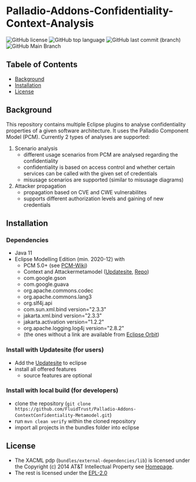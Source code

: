 # Palladio-Addons-Confidentiality-Context-Analysis

![GitHub license](https://img.shields.io/github/license/FluidTrust/Palladio-Addons-ContextConfidentiality-Analysis)
![GitHub top language](https://img.shields.io/github/languages/top/FluidTrust/Palladio-Addons-ContextConfidentiality-Analysis)
![GitHub last commit (branch)](https://img.shields.io/github/last-commit/FluidTrust/Palladio-Addons-ContextConfidentiality-Analysis)
![GitHub Main Branch](https://github.com/FluidTrust/Palladio-Addons-ContextConfidentiality-Analysis/actions/workflows/updatesite.yml/badge.svg)
## Tabele of Contents
* [Background](#Background)
* [Installation](#Installation)
* [License](#License)

## Background
This repository contains multiple Eclipse plugins to analyse confidentiality properties of a given software architecture. It uses the Palladio Component Model (PCM). Currently 2 types of analyses are supported:
1. Scenario analysis
    * different usage scenarios from PCM are analysed regarding the confidentiality
    * confidentiality is based on access control and whether certain services can be called with the given set of credentials
    * misusage scenarios are supported (similar to misusage diagrams)
2. Attacker propagation
    * propagation based on CVE and CWE vulnerabilites
    * supports different authorization levels and gaining of new credentials
## Installation
### Dependencies
* Java 11
* Eclipse Modelling Edition (min. 2020-12) with
    * PCM 5.0+ (see [PCM-Wiki](https://sdqweb.ipd.kit.edu/wiki/PCM_Installation))
    * Context and Attackermetamodel ([Updatesite](https://updatesite.palladio-simulator.com/fluidtrust/palladio-addons-contextconfidentiality-metamodel/nightly/), [Repo](https://github.com/FluidTrust/Palladio-Addons-ContextConfidentiality-Metamodel))
    * com.google.gson
    * com.google.guava
    * org.apache.commons.codec
    * org.apache.commons.lang3
    * org.slf4j.api
    * com.sun.xml.bind version="2.3.3"
    * jakarta.xml.bind version="2.3.3"
    * jakarta.activation version="1.2.2" 
    * org.apache.logging.log4j version="2.8.2"
    * (the ones without a link are available from [Eclipse Orbit](https://download.eclipse.org/tools/orbit/downloads/drops/R20210602031627/))

### Install with Updatesite (for users)
* Add the [Updatesite](https://updatesite.palladio-simulator.com/fluidtrust/palladio-addons-contextconfidentiality-analysis/nightly/) to eclipse
* install all offered features
    * source features are optional
### Install with local build (for developers)
* clone the repository (`git clone https://github.com/FluidTrust/Palladio-Addons-ContextConfidentiality-Metamodel.git`)
* run `mvn clean verify` within the cloned repository
* import all projects in the bundles folder into eclipse

## License
* The XACML pdp (`bundles/external-dependencies/lib`) is licensed under the Copyright (c) 2014 AT&T Intellectual Property see [Homepage](https://github.com/att/xacml-3.0).
* The rest is licensed under the [EPL-2.0](https://github.com/FluidTrust/Palladio-Addons-ContextConfidentiality-Analysis/blob/main/LICENSE)
